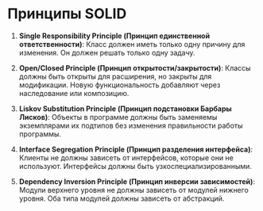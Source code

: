 # Принципы SOLID

1. **Single Responsibility Principle (Принцип единственной ответственности)**:
   Класс должен иметь только одну причину для изменения. Он должен решать только одну задачу.

2. **Open/Closed Principle (Принцип открытости/закрытости)**:
   Классы должны быть открыты для расширения, но закрыты для модификации. Новую функциональность добавляют через наследование или композицию.

3. **Liskov Substitution Principle (Принцип подстановки Барбары Лисков)**:
   Объекты в программе должны быть заменяемы экземплярами их подтипов без изменения правильности работы программы.

4. **Interface Segregation Principle (Принцип разделения интерфейса)**:
   Клиенты не должны зависеть от интерфейсов, которые они не используют. Интерфейсы должны быть узкоспециализированными.

5. **Dependency Inversion Principle (Принцип инверсии зависимостей)**:
   Модули верхнего уровня не должны зависеть от модулей нижнего уровня. Оба типа модулей должны зависеть от абстракций.
